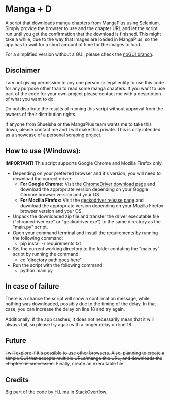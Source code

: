 # Manga + D
A script that downloads manga chapters from MangaPlus using Selenium.
Simply provide the browser to use and the chapter URL and let the script run until you get the confirmation that the download is finished. This might take a while, due to the way that images are loaded in MangaPlus, so the app has to wait for a short amount of time for the images to load.

For a simplified version without a GUI, please check the [noGUI branch](https://github.com/AntonisTorb/Manga_Plus_D/tree/noGUI).

## Disclaimer
I am not giving permission to any one person or legal entity to use this code for any purpose other than to read some manga chapters. If you want to use part of the code for your own project please contact me with a description of what you want to do.

Do not distribute the results of running this script without approval from the owners of their distribution rights.

If anyone from Shueisha or the MangaPlus team wants me to take this down, please contact me and I will make this private. This is only intended as a showcase of a personal scraping project.

## How to use (Windows):

**IMPORTANT!**
This script supports Google Chrome and Mozilla Firefox only.

- Depending on your preferred browser and it's version, you will need to download the correct driver:
  - **For Google Chrome:** Visit the [ChromeDriver download page](https://chromedriver.chromium.org/downloads) and download the appropriate version depending on your Goggle Chrome browser version and your OS.
  - **For Mozilla Firefox:** Visit the [geckodriver release page](https://github.com/mozilla/geckodriver/releases) and download the appropriate version depending on your Mozilla Firefox browser version and your OS.
- Unpack the downloaded zip file and transfer the driver executable file ("chromedriver.exe" or "geckodriver.exe") to the same directory as the "main.py" script.
- Open your command terminal and install the requirements by running the following command:
  - pip install -r requirements.txt
- Set the current working directory to the folder contating the "main.py" script by running the command:
  - cd 'directory path goes here'
- Run the script with the following command:
  - python main.py

## In case of failure
There is a chance the script will show a confirmation message, while nothing was downloaded, possibly due to  the timing of the delay. In that case, you can increase the delay on line 18 and try again.

Additionally, if the app crashes, it does not necessarily mean that it will always fail, so please try again with a longer delay on line 18.

## Future
~~I will explore if it's possible to use other browsers. Also, planning to create a simple GUI that accepts multiple URLs/manga title URL, and downloads the chapters in succession~~. Finally, create an executable file.

## Credits
Big part of the code by [H.Lima in StackOverflow](https://stackoverflow.com/questions/64172105/acess-data-image-url-when-the-data-url-is-only-obtain-upon-rendering).